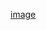 [image](https://user-images.githubusercontent.com/78346070/145731060-c0d749b4-a35d-4a2a-86af-168fb7ee6519.png)
